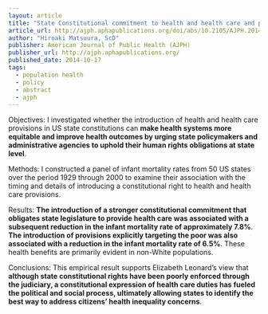 ```yaml
---
layout: article
title: "State Constitutional commitment to health and health care and population health outcomes: Evidence from historical US data"
article_url: http://ajph.aphapublications.org/doi/abs/10.2105/AJPH.2014.302405
author: "Hiroaki Matsuura, ScD"
publisher: American Journal of Public Health (AJPH)
publisher_url: http://ajph.aphapublications.org/
published_date: 2014-10-17
tags:
  - population health
  - policy
  - abstract
  - ajph
---
```


Objectives:
I investigated whether the introduction of health and health care provisions in US state constitutions can <strong>make health systems more equitable and improve health outcomes by urging state policymakers and administrative agencies to uphold their human rights obligations at state level</strong>.

Methods:
I constructed a panel of infant mortality rates from 50 US states over the period 1929 through 2000 to examine their association with the timing and details of introducing a constitutional right to health and health care provisions.

Results:
<strong>The introduction of a stronger constitutional commitment that obligates state legislature to provide health care was associated with a subsequent reduction in the infant mortality rate of approximately 7.8%</strong>. <strong>The introduction of provisions explicitly targeting the poor was also associated with a reduction in the infant mortality rate of 6.5%</strong>. These health benefits are primarily evident in non-White populations.

Conclusions:
This empirical result supports Elizabeth Leonard’s view that <strong>although state constitutional rights have been poorly enforced through the judiciary, a constitutional expression of health care duties has fueled the political and social process, ultimately allowing states to identify the best way to address citizens’ health inequality concerns</strong>.